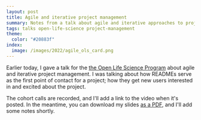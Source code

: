 ```yaml
---
layout: post
title: Agile and iterative project management
summary: Notes from a talk about agile and iterative approaches to project management.
tags: talks open-life-science project-management
theme:
  color: "#20883f"
index:
  image: /images/2022/agile_ols_card.png
---
```


Earlier today, I gave a talk for the [the Open Life Science Program][openlife] about agile and iterative project management.
I was talking about how READMEs serve as the first point of contact for a project; how they get new users interested in and excited about the project.

The cohort calls are recorded, and I'll add a link to the video when it's posted.
In the meantime, you can download my slides [as a PDF][pdfslides], and I'll add some notes shortly.

[openlife]: https://openlifesci.org/
[pdfslides]: /files/2022/ols-6-agile.pdf

